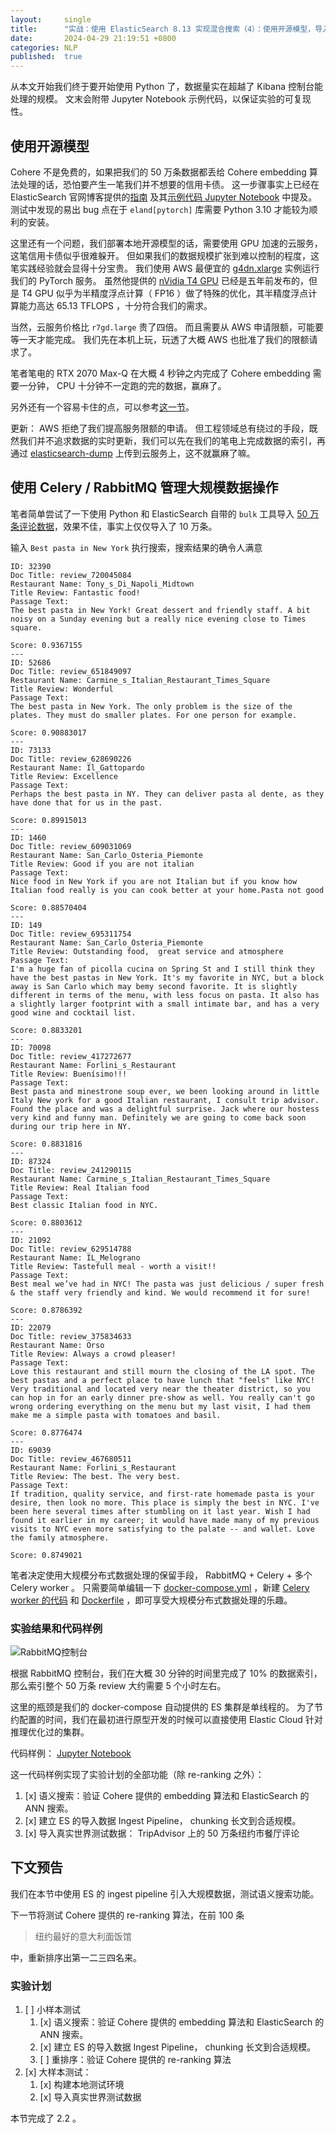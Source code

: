 ```yaml
---
layout:     single
title:      "实战：使用 ElasticSearch 8.13 实现混合搜索（4）：使用开源模型，导入真实世界数据"
date:       2024-04-29 21:19:51 +0800
categories: NLP
published:  true
---
```


从本文开始我们终于要开始使用 Python 了，数据量实在超越了 Kibana 控制台能处理的规模。
文末会附带 Jupyter Notebook 示例代码，以保证实验的可复现性。

## 使用开源模型

Cohere 不是免费的，如果把我们的 50 万条数据都丢给 Cohere embedding 算法处理的话，恐怕要产生一笔我们并不想要的信用卡债。
这一步骤事实上已经在 ElasticSearch 官网博客提供的[指南](https://www.elastic.co/search-labs/blog/chunking-via-ingest-pipelines) 及其[示例代码 Jupyter Notebook](https://github.com/elastic/elasticsearch-labs/blob/main/notebooks/document-chunking/with-index-pipelines.ipynb) 中提及。
测试中发现的易出 bug 点在于 `eland[pytorch]` 库需要 Python 3.10 才能较为顺利的安装。

这里还有一个问题，我们部署本地开源模型的话，需要使用 GPU 加速的云服务，这笔信用卡债似乎很难躲开。
但如果我们的数据规模扩张到难以控制的程度，这笔实践经验就会显得十分宝贵。
我们使用 AWS 最便宜的 [g4dn.xlarge](https://aws.amazon.com/ec2/instance-types/g4/) 实例运行我们的 PyTorch 服务。
虽然他提供的 [nVidia T4 GPU](https://www.techpowerup.com/gpu-specs/tesla-t4.c3316) 已经是五年前发布的，但是 T4 GPU 似乎为半精度浮点计算（ FP16 ）做了特殊的优化，其半精度浮点计算能力高达 65.13 TFLOPS ，十分符合我们的需求。

当然，云服务价格比 `r7gd.large` 贵了四倍。
而且需要从 AWS 申请限额，可能要等一天才能完成。
我们先在本机上玩，玩透了大概 AWS 也批准了我们的限额请求了。

笔者笔电的 RTX 2070 Max-Q 在大概 4 秒钟之内完成了 Cohere embedding 需要一分钟， CPU 十分钟不一定跑的完的数据，赢麻了。

另外还有一个容易卡住的点，可以参考[这一节](https://kitahara-saneyuki.github.io/terraform/guide-of-working-in-china-mainland/#conda)。

更新： AWS 拒绝了我们提高服务限额的申请。
但工程领域总有绕过的手段，既然我们并不追求数据的实时更新，我们可以先在我们的笔电上完成数据的索引，再通过 [elasticsearch-dump](https://github.com/elasticsearch-dump/elasticsearch-dump) 上传到云服务上，这不就赢麻了嘛。

## 使用 Celery / RabbitMQ 管理大规模数据操作

笔者简单尝试了一下使用 Python 和 ElasticSearch 自带的 `bulk` 工具导入 [50 万条评论数据](https://zenodo.org/records/6583422)，效果不佳，事实上仅仅导入了 10 万条。

输入 `Best pasta in New York` 执行搜索，搜索结果的确令人满意

```
ID: 32390
Doc Title: review_720045084
Restaurant Name: Tony_s_Di_Napoli_Midtown
Title Review: Fantastic food!
Passage Text:
The best pasta in New York! Great dessert and friendly staff. A bit noisy on a Sunday evening but a really nice evening close to Times square.

Score: 0.9367155
---
ID: 52686
Doc Title: review_651849097
Restaurant Name: Carmine_s_Italian_Restaurant_Times_Square
Title Review: Wonderful
Passage Text:
The best pasta in New York. The only problem is the size of the plates. They must do smaller plates. For one person for example.

Score: 0.90883017
---
ID: 73133
Doc Title: review_628690226
Restaurant Name: Il_Gattopardo
Title Review: Excellence
Passage Text:
Perhaps the best pasta in NY. They can deliver pasta al dente, as they have done that for us in the past.

Score: 0.89915013
---
ID: 1460
Doc Title: review_609031069
Restaurant Name: San_Carlo_Osteria_Piemonte
Title Review: Good if you are not italian
Passage Text:
Nice food in New York if you are not Italian but if you know how Italian food really is you can cook better at your home.Pasta not good

Score: 0.88570404
---
ID: 149
Doc Title: review_695311754
Restaurant Name: San_Carlo_Osteria_Piemonte
Title Review: Outstanding food,  great service and atmosphere 
Passage Text:
I'm a huge fan of picolla cucina on Spring St and I still think they have the best pastas in New York. It's my favorite in NYC, but a block away is San Carlo which may bemy second favorite. It is slightly different in terms of the menu, with less focus on pasta. It also has a slightly larger footprint with a small intimate bar, and has a very good wine and cocktail list.

Score: 0.8833201
---
ID: 70098
Doc Title: review_417272677
Restaurant Name: Forlini_s_Restaurant
Title Review: Buenísimo!!!
Passage Text:
Best pasta and minestrone soup ever, we been looking around in little Italy New york for a good Italian restaurant, I consult trip advisor. Found the place and was a delightful surprise. Jack where our hostess very kind and funny man. Definitely we are going to come back soon during our trip here in NY.

Score: 0.8831816
---
ID: 87324
Doc Title: review_241290115
Restaurant Name: Carmine_s_Italian_Restaurant_Times_Square
Title Review: Real Italian food
Passage Text:
Best classic Italian food in NYC.

Score: 0.8803612
---
ID: 21092
Doc Title: review_629514788
Restaurant Name: IL_Melograno
Title Review: Tastefull meal - worth a visit!!
Passage Text:
Best meal we’ve had in NYC! The pasta was just delicious / super fresh & the staff very friendly and kind. We would recommend it for sure!

Score: 0.8786392
---
ID: 22079
Doc Title: review_375834633
Restaurant Name: Orso
Title Review: Always a crowd pleaser!
Passage Text:
Love this restaurant and still mourn the closing of the LA spot. The best pastas and a perfect place to have lunch that "feels" like NYC! Very traditional and located very near the theater district, so you can hop in for an early dinner pre-show as well. You really can't go wrong ordering everything on the menu but my last visit, I had them make me a simple pasta with tomatoes and basil.

Score: 0.8776474
---
ID: 69039
Doc Title: review_467680511
Restaurant Name: Forlini_s_Restaurant
Title Review: The best. The very best.
Passage Text:
If tradition, quality service, and first-rate homemade pasta is your desire, then look no more. This place is simply the best in NYC. I've been here several times after stumbling on it last year. Wish I had found it earlier in my career; it would have made many of my previous visits to NYC even more satisfying to the palate -- and wallet. Love the family atmosphere.

Score: 0.8749021
```

笔者决定使用大规模分布式数据处理的保留手段， RabbitMQ + Celery + 多个 Celery worker 。
只需要简单编辑一下 [docker-compose.yml](https://github.com/kitahara-saneyuki/elastic-stack-docker-part-one/blob/main/docker-compose.yml#L222-L238) ，新建 [Celery worker 的代码](https://github.com/kitahara-saneyuki/elastic-stack-docker-part-one/blob/main/src/celery_tasks.py) 和 [Dockerfile](https://github.com/kitahara-saneyuki/elastic-stack-docker-part-one/blob/main/Dockerfile) ，即可享受大规模分布式数据处理的乐趣。

### 实验结果和代码样例

![RabbitMQ控制台](https://kitahara-saneyuki.github.io/assets/images/2024-04-29-hybrid-search-by-es-4-1.png)

根据 RabbitMQ 控制台，我们在大概 30 分钟的时间里完成了 10% 的数据索引，那么索引整个 50 万条 review 大约需要 5 个小时左右。

这里的瓶颈是我们的 docker-compose 自动提供的 ES 集群是单线程的。
为了节约配置的时间，我们在最初进行原型开发的时候可以直接使用 Elastic Cloud 针对推理优化过的集群。

代码样例： [Jupyter Notebook](https://github.com/kitahara-saneyuki/elastic-stack-docker-part-one/blob/main/src/es_tripadvisor_nyc.ipynb)

这一代码样例实现了实验计划的全部功能（除 re-ranking 之外）：
1.  [x] 语义搜索：验证 Cohere 提供的 embedding 算法和 ElasticSearch 的 ANN 搜索。
1.  [x] 建立 ES 的导入数据 Ingest Pipeline， chunking 长文到合适规模。
1.  [x] 导入真实世界测试数据： TripAdvisor 上的 50 万条纽约市餐厅评论

## 下文预告

我们在本节中使用 ES 的 ingest pipeline 引入大规模数据，测试语义搜索功能。

下一节将测试 Cohere 提供的 re-ranking 算法，在前 100 条

> 纽约最好的意大利面饭馆

中，重新排序出第一二三四名来。

### 实验计划

1.  [ ] 小样本测试
    1.  [x] 语义搜索：验证 Cohere 提供的 embedding 算法和 ElasticSearch 的 ANN 搜索。
    1.  [x] 建立 ES 的导入数据 Ingest Pipeline， chunking 长文到合适规模。
    1.  [ ] 重排序：验证 Cohere 提供的 re-ranking 算法
1.  [x] 大样本测试：
    1.  [x] 构建本地测试环境
    1.  [x] 导入真实世界测试数据

本节完成了 2.2 。
